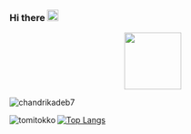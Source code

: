 ### Hi there <img width="20" height="20" src="https://raw.githubusercontent.com/iampavangandhi/iampavangandhi/master/gifs/Hi.gif">

<div id="header" align="center">
  <img src="https://media.giphy.com/media/94b4SO5j1LlPlXzlmj/giphy.gif" width="100"/>
</div>


<p align="left"> <img src="https://komarev.com/ghpvc/?username=yunglocokid&label=Profile%20views&color=0e75b6&style=flat" alt="chandrikadeb7" /> </p>

<p><img align="left" src="https://github-readme-stats.vercel.app/api?username=yunglocokid&show_icons=true&locale=en&theme=radical" alt="tomitokko" /></p>

[![Top Langs](https://github-readme-stats.vercel.app/api/top-langs/?username=yunglocokid&theme=radical)](https://github.com/anuraghazra/github-readme-stats)
